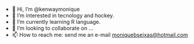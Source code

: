 - 👋 Hi, I’m @kenwaymonique
- 👀 I’m interested in tecnology and hockey.
- 🌱 I’m currently learning R language.
- 💞️ I’m looking to collaborate on ...
- 📫 How to reach me: send me an e-mail moniquebseixas@hotmail.com

<!---
kenwaymonique/kenwaymonique is a ✨ special ✨ repository because its `README.md` (this file) appears on your GitHub profile.
You can click the Preview link to take a look at your changes.
--->
